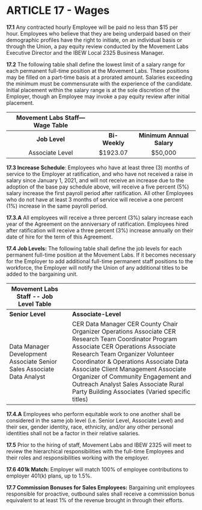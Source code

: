 # **ARTICLE 17 \- Wages** 

**17.1**	Any contracted hourly Employee will be paid no less than $15 per hour. Employees who believe that they are being underpaid based on their demographic profiles have the right to initiate, on an individual basis or through the Union, a pay equity review conducted by the Movement Labs Executive Director and the IBEW Local 2325 Business Manager.

**17.2**	The following table shall define the lowest limit of a salary range for each permanent full-time position at the Movement Labs. These positions may be filled on a part-time basis at a prorated amount. Salaries exceeding the minimum must be commensurate with the experience of the candidate. Initial placement within the salary range is at the sole discretion of the Employer, though an Employee may invoke a pay equity review after initial placement.  
 

| Movement Labs Staff—Wage Table |  |  |
| :---: | :---: | :---: |
| **Job Level** | **Bi-Weekly** | **Minimum Annual Salary** |
| Associate Level | $1923.07 | $50,000 |

**17.3	Increase Schedule**: Employees who have at least three (3) months of service to the Employer at ratification, and who have not received a raise in salary since January 1, 2021, and will not receive an increase due to the adoption of the base pay schedule above, will receive a five percent (5%) salary increase the first payroll period after ratification. All other Employees who do not have at least 3 months of service will receive a one percent (1%) increase in the same payroll period.

**17.3.A**	All employees will receive a three percent (3%) salary increase each year of the Agreement on the anniversary of ratification. Employees hired after ratification will receive a three percent (3%) increase annually on their date of hire for the term of this Agreement.

**17.4	Job Levels:** The following table shall define the job levels for each permanent full-time position at the Movement Labs. If it becomes necessary for the Employer to add additional full-time permanent staff positions to the workforce, the Employer will notify the Union of any additional titles to be added to the bargaining unit.

| Movement Labs Staff   \--   Job Level Table |  |  |
| ----- | ----- | ----- |
| **Senior Level** |  | **Associate-Level** |
| Data Manager Development Associate Senior Sales Associate Data Analyst |  | CER Data Manager CER County Chair Organizer Operations Associate CER Research Team Coordinator Program Associate CER Operations Associate Research Team Organizer Volunteer Coordinator & Operations Associate Data Associate Client Management Associate Organizer of Community Engagement and Outreach Analyst Sales Associate Rural Party Building Associates (Varied specific titles) |

**17.4.A**	Employees who perform equitable work to one another shall be considered in the same job level (i.e. Senior Level, Associate Level) and their sex, gender identity, race, ethnicity, and/or any other personal identities shall not be a factor in their relative salaries.

**17.5**	Prior to the hiring of staff, Movement Labs and IBEW 2325 will meet to review the hierarchical responsibilities with the full-time Employees and their roles and responsibilities working with the employer. 

**17.6 	401k Match:** Employer will match 100% of employee contributions to employer 401(k) 	plans, up to 1.5%.

**17.7 	Commission Bonuses for Sales Employees:** Bargaining unit employees responsible for proactive, outbound sales shall receive a commission bonus equivalent to at least 1% of the revenue brought in through their efforts. 